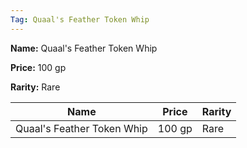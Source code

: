 ```yaml
---
Tag: Quaal's Feather Token Whip
---
```


**Name:** Quaal's Feather Token Whip

**Price:** 100 gp

**Rarity:** Rare

| Name     | Price     | Rarity     |
| -------- | --------- | ---------- |
| Quaal's Feather Token Whip | 100 gp | Rare |
